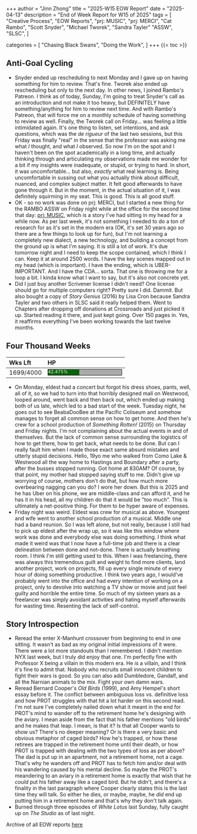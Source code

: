 +++
author = "Jinn Zhong"
title = "2025-W15 EOW Report"
date = "2025-04-13"
description = "End of Week Report for W15 of 2025"
tags = [
 "Creative Process",
 "EOW Reports",
 "prj: MUSIC",
 "prj: MERCI", 
 "Cat Rambo",
 "Scott Snyder",
 "Michael Tworek",
 "Sandra Tayler"
 "ASSW",
 "SLSC",
 ]

categories = [
 "Chasing Black Swans",
 "Doing the Work",
]
+++
{{< toc >}}

## Anti-Goal Cycling

* Snyder ended up rescheduling to next Monday and I gave up on having something for him to review. That's fine. Tworek also ended up rescheduling but only to the next day. In other news, I joined Rambo's Patreon. I think as of today, Sunday, I'm going to treat Snyder's call as an introduction and not make it too heavy, but DEFINITELY have something/anything for him to review next time. And with Rambo's Patreon, that will force me on a monthly schedule of having something to review as well. Finally, the Tworek call on Friday... was feeling a little intimidated again. It's one thing to listen, set intentions, and ask questions, which was the _de rigueur_ of the last two sessions, but this Friday was finally "real" in the sense that the professor was asking me what _I_ thought, and what _I_ observed. So now I'm on the spot and I haven't been on the spot academically in a long time, and actually thinking through and articulating my observations made me wonder for a bit if my insights were inadequate, or stupid, or trying to hard. In short, it was uncomfortable... but also, _exactly_ what real learning is. Being uncomfortable in sussing out what you actually think about difficult, nuanced, and complex subject matter. It felt good afterwards to have gone through it. But in the moment, in the actual situation of it, I was definitely squirming in my seat. This is good. This is all good stuff.
* OK - so no work was done on prj: MERCI, but I started a new thing for the RAMBO ASSW on Friday night while at the office for the second time that day: [prj: MUSIC](https://journal.jinnzhong.com/tags/prj-music/), which is a story I've had sitting in my head for a while now. As per last week, it's not something I needed to do a ton of research for as it's set in the modern era (OK, it's set 30 years ago so there are a few things to look up for fun), but I'm not learning a completely new dialect, a new technology, and building a concept from the ground up is what I'm saying. It is still a lot of work. It's due tomorrow night and I need to keep the scope contained, which I think I can. Keep it at around 2500 words. I have the key scenes mapped out in my head (which is important). I have the ending, which is UBER-IMPORTANT. And I have the CDA... sorta. That one is throwing me for a loop a bit. I kinda know what I want to say, but it's also not concrete yet.
* Did I just buy another Scrivener license I didn't need? One license should go for multiple computers right? Pretty sure I did. Dammit. But also bought a copy of _Story Genius_ (2016) by Lisa Cron because Sandra Tayler and two others in SLSC said it really helped them. Went to Chapters after dropping off donations at Crossroads and just picked it up. Started reading it there, and just kept going. Over 150 pages in. Yes, it reaffirms everything I've been working towards the last twelve months.


## Four Thousand Weeks

| Wks Lft | HP |
| :--- | :--- |
| 1699/4000 | <div style="width:200px;height:15px;background:#AAAAAA;border:1.3px solid #000000;"><div style="width:42.475%;height:15px;background:#006600;font-size:12px; color:white; line-height:12px;">42.475%</div></div> |

* On Monday, eldest had a concert but forgot his dress shoes, pants, well, all of it, so we had to turn into that horribly designed mall on Westwood, looped around, went back and then back out, which ended up making both of us late, which led to a bad start of the week. Tuesday night, he goes out to see BeabaDooBee at the Pacific Coliseum and somehow manages to forget all common sense on how to get home. And then he's crew for a school production of _Something Rotten!_ (2015) on Thursday and Friday nights. I'm not complaining about the actual events in and of themselves. But the lack of common sense surrounding the logistics of how to get there, how to get back, what needs to be done. But can I really fault him when I made those exact same absurd mistakes and utterly stupid decisions. Hello, 19yo me who walked from Como Lake & Westwood all the way home to Hastings and Boundary after a party, after the busses stopped running. Got home at 830AM? Of course, by that point, my mother had stopped saying stuff to me. Didn't give up worrying of course, mothers don't do that, but how much more overbearing nagging can you do? I wore her down. But this is 2025 and he has Uber on his phone, we are middle-class and can afford it, and he has it in his head, all my children do that it would be "too much". This is ultimately a net-positive thing. For them to be hyper aware of expenses.
* Friday night was weird. Eldest was crew for musical as above. Youngest and wife went to another school production of a musical. Middle one had a band reunion. So I was left alone, but not really, because I still had to pick up eldest after the wrap up, so it was like this window where work was done and everybody else was doing something. I think what made it weird was that I now have a full-time job and there is a clear delineation between done and not-done. There is actually breathing room. I think I'm still getting used to this. When I was freelancing, there was always this tremendous guilt and weight to find more clients, land another project, work on projects, fill up every single minute of every hour of doing something productive. I think two years ago, I would've probably went into the office and had every intention of working on a project, only to devolve into watching a TV show or movie and just feel guilty and horrible the entire time. So much of my sixteen years as a freelancer was simply avoidant activities and hating myself afterwards for wasting time. Resenting the lack of self-control. 


## Story Introspection
* Reread the enter X-Manhunt crossover from beginning to end in one sitting. It wasn't as bad as my original initial impressions of it were. There were a lot more standouts than I remembered. I didn't mention NYX last week, but I truly did enjoy that one. I'm perfectly fine with Professor X being a villain in this modern era. He _is_ a villain, and I think it's fine to admit that. Nobody who recruits small innocent children to fight their wars is good. So you can also add Dumbledore, Gandalf, and all the Narnian animals to the mix. Fight your own damn wars.
* Reread Bernard Cooper's _Old Birds_ (1999), and Amy Hempel's short essay before it. The conflict between ambiguous loss vs. definitive loss and how PROT struggles with that hit a lot harder on this second read. I'm not sure I've completely nailed down what it meant in the end for PROT's mind to wander off to the retirement home he's designing with the aviary. I mean aside from the fact that his father mentions "old birds" and he makes that leap. I mean, is that it? Is that all Cooper wants to show us? There's no deeper meaning? Or is there a very basic and obvious metaphor of caged birds? How he's trapped, or how these retirees are trapped in the retirement home until their death, or how PROT is trapped with dealing with the two types of loss as per above? The dad is put up in an apartment, not a retirement home, not a cage. That's why he wanders off and PROT has to fetch him and/or deal with his wandering caused by his mental decline. So maybe the PROT's meandering to an aviary in a retirement home is exactly that wish that he _could_ put his father away like a caged bird. But he didn't, and there's a finality in the last paragraph where Cooper clearly states this is the last time they will talk. So either he dies, or maybe, maybe, he _did_ end up putting him in a retirement home and that's why they don't talk again. 
* Burned through three episodes of _White Lotus_ last Sunday, fully caught up on _The Studio_ as of last night.



Archive of all EOW reports [here](https://journal.jinnzhong.com/tags/eow-reports)
